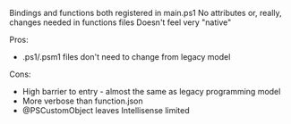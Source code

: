 Bindings and functions both registered in main.ps1
No attributes or, really, changes needed in functions files
Doesn't feel very "native"

Pros:
- .ps1/.psm1 files don't need to change from legacy model

Cons:
- High barrier to entry - almost the same as legacy programming model
- More verbose than function.json
- @PSCustomObject leaves Intellisense limited
